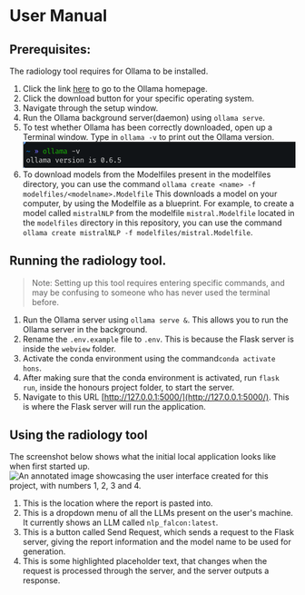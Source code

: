 # User Manual

## Prerequisites:
The radiology tool requires for Ollama to be installed. 


1. Click the link [here](https://ollama.com/download) to go to the Ollama homepage.
2. Click the download button for your specific operating system.
3. Navigate through the setup window. 
4. Run the Ollama background server(daemon) using `ollama serve`.
5. To test whether Ollama has been correctly downloaded, open up a Terminal window. Type in `ollama -v` to print out the Ollama version. 
![An image of the Ollama version inside a terminal shell.](ollama-version.png) 
6. To download models from the Modelfiles present in the modelfiles directory, you can use the command 
```ollama create <name> -f modelfiles/<modelname>.Modelfile```
 This downloads a model on your computer, by using the Modelfile as a blueprint. 
 For example, to create a model called `mistralNLP` from the modelfile `mistral.Modelfile` located in the `modelfiles` directory in this repository, you can use the command `ollama create mistralNLP -f modelfiles/mistral.Modelfile`.


## Running the radiology tool.
> Note: Setting up this tool requires entering specific commands, and may be confusing to someone who has never used the terminal before. 
1. Run the Ollama server using `ollama serve &`. This allows you to run the Ollama server in the background. 
2. Rename the `.env.example` file to `.env`. This is because the Flask server is inside the `webview` folder.
3. Activate the conda environment using the command`conda activate hons`. 
4. After making sure that the conda environment is activated, run `flask run`, inside the honours project folder, to start the server. 
5. Navigate to this URL [http://127.0.0.1:5000/](http://127.0.0.1:5000/). This is where the Flask server will run the application. 


## Using the radiology tool
The screenshot below shows what the initial local application looks like when first started up.
![An annotated image showcasing the user interface created for this project, with numbers 1, 2, 3 and 4.](radiology-annotated.png)
1. This is the location where the report is pasted into. 
2. This is a dropdown menu of all the LLMs present on the user's machine. It currently shows an LLM called `nlp_falcon:latest`.
3. This is a button called Send Request, which sends a request to the Flask server, giving the report information and the model name to be used for generation. 
4. This is some highlighted placeholder text, that changes when the request is processed through the server, and the server outputs a response. 



